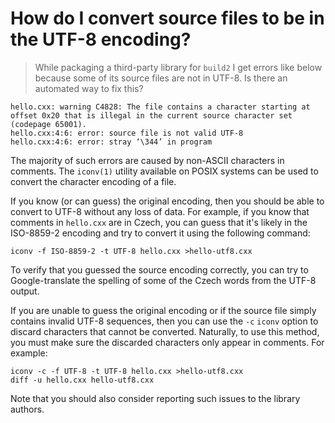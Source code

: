# How do I convert source files to be in the UTF-8 encoding?

> While packaging a third-party library for `build2` I get errors like below
> because some of its source files are not in UTF-8. Is there an automated
> way to fix this?

```
hello.cxx: warning C4828: The file contains a character starting at offset 0x20 that is illegal in the current source character set (codepage 65001).
hello.cxx:4:6: error: source file is not valid UTF-8
hello.cxx:4:6: error: stray ‘\344’ in program
```

The majority of such errors are caused by non-ASCII characters in comments.
The `iconv(1)` utility available on POSIX systems can be used to convert the
character encoding of a file.

If you know (or can guess) the original encoding, then you should be able
to convert to UTF-8 without any loss of data. For example, if you know that
comments in `hello.cxx` are in Czech, you can guess that it's likely in the
ISO-8859-2 encoding and try to convert it using the following command:

```
iconv -f ISO-8859-2 -t UTF-8 hello.cxx >hello-utf8.cxx
```

To verify that you guessed the source encoding correctly, you can try to
Google-translate the spelling of some of the Czech words from the UTF-8
output.

If you are unable to guess the original encoding or if the source file
simply contains invalid UTF-8 sequences, then you can use the `-c` `iconv`
option to discard characters that cannot be converted. Naturally, to use
this method, you must make sure the discarded characters only appear in
comments. For example:

```
iconv -c -f UTF-8 -t UTF-8 hello.cxx >hello-utf8.cxx
diff -u hello.cxx hello-utf8.cxx
```

Note that you should also consider reporting such issues to the library
authors.

